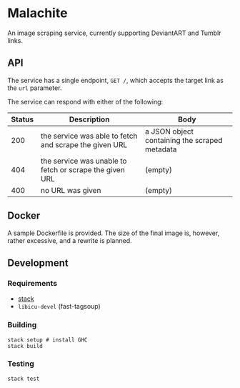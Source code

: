 # Malachite

An image scraping service, currently supporting
DeviantART and Tumblr links.

## API

The service has a single endpoint, `GET /`, which accepts
the target link as the `url` parameter.

The service can respond with either of the following:

| Status | Description | Body |
| --- | --- | --- |
| 200 | the service was able to fetch and scrape the given URL | a JSON object containing the scraped metadata |
| 404 | the service was unable to fetch or scrape the given URL | (empty) |
| 400 | no URL was given | (empty) |

## Docker

A sample Dockerfile is provided. The size of the final image is, however, rather excessive, and a rewrite is planned.

## Development

### Requirements

* [stack](https://github.com/commercialhaskell/stack)
* `libicu-devel` (fast-tagsoup)

### Building

```
stack setup # install GHC
stack build
```

### Testing

```
stack test
```
